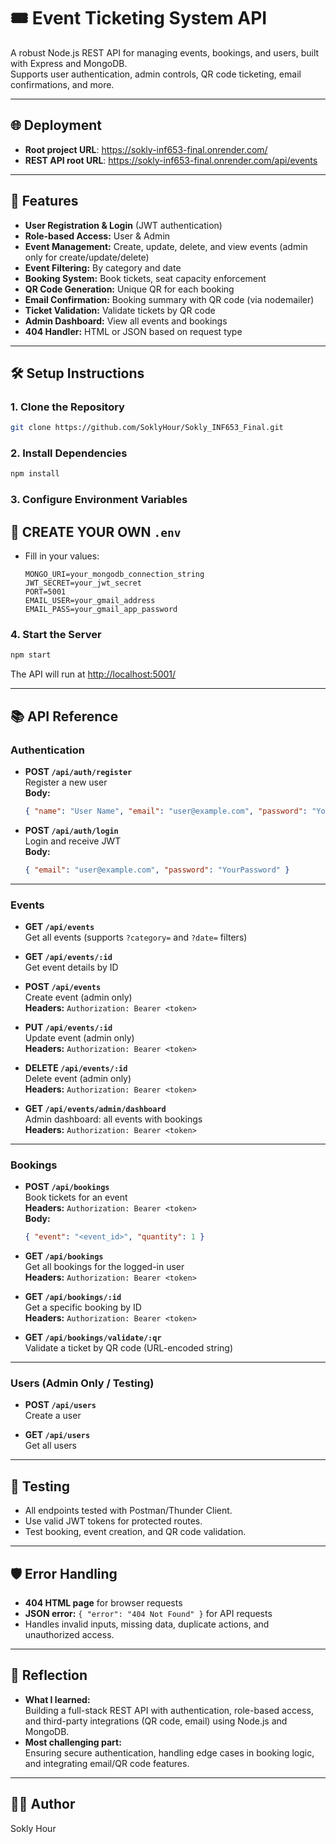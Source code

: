 # 🎟️ Event Ticketing System API

A robust Node.js REST API for managing events, bookings, and users, built with Express and MongoDB.  
Supports user authentication, admin controls, QR code ticketing, email confirmations, and more.

---
## 🌐 Deployment

- **Root project URL**: https://sokly-inf653-final.onrender.com/
- **REST API root URL**: https://sokly-inf653-final.onrender.com/api/events

---

## 🚀 Features

- **User Registration & Login** (JWT authentication)
- **Role-based Access:** User & Admin
- **Event Management:** Create, update, delete, and view events (admin only for create/update/delete)
- **Event Filtering:** By category and date
- **Booking System:** Book tickets, seat capacity enforcement
- **QR Code Generation:** Unique QR for each booking
- **Email Confirmation:** Booking summary with QR code (via nodemailer)
- **Ticket Validation:** Validate tickets by QR code
- **Admin Dashboard:** View all events and bookings
- **404 Handler:** HTML or JSON based on request type

---

## 🛠️ Setup Instructions

### 1. Clone the Repository

```bash
git clone https://github.com/SoklyHour/Sokly_INF653_Final.git
```

### 2. Install Dependencies

```bash
npm install
```

### 3. Configure Environment Variables

## 📄 CREATE YOUR OWN `.env`

- Fill in your values:
  ```
  MONGO_URI=your_mongodb_connection_string
  JWT_SECRET=your_jwt_secret
  PORT=5001
  EMAIL_USER=your_gmail_address
  EMAIL_PASS=your_gmail_app_password
  ```

### 4. Start the Server

```bash
npm start
```
The API will run at [http://localhost:5001/](http://localhost:5001/)

---

## 📚 API Reference

### Authentication

- **POST `/api/auth/register`**  
  Register a new user  
  **Body:**  
  ```json
  { "name": "User Name", "email": "user@example.com", "password": "YourPassword" }
  ```

- **POST `/api/auth/login`**  
  Login and receive JWT  
  **Body:**  
  ```json
  { "email": "user@example.com", "password": "YourPassword" }
  ```

---

### Events

- **GET `/api/events`**  
  Get all events (supports `?category=` and `?date=` filters)

- **GET `/api/events/:id`**  
  Get event details by ID

- **POST `/api/events`**  
  Create event (admin only)  
  **Headers:** `Authorization: Bearer <token>`

- **PUT `/api/events/:id`**  
  Update event (admin only)  
  **Headers:** `Authorization: Bearer <token>`

- **DELETE `/api/events/:id`**  
  Delete event (admin only)  
  **Headers:** `Authorization: Bearer <token>`

- **GET `/api/events/admin/dashboard`**  
  Admin dashboard: all events with bookings  
  **Headers:** `Authorization: Bearer <token>`

---

### Bookings

- **POST `/api/bookings`**  
  Book tickets for an event  
  **Headers:** `Authorization: Bearer <token>`  
  **Body:**  
  ```json
  { "event": "<event_id>", "quantity": 1 }
  ```

- **GET `/api/bookings`**  
  Get all bookings for the logged-in user  
  **Headers:** `Authorization: Bearer <token>`

- **GET `/api/bookings/:id`**  
  Get a specific booking by ID  
  **Headers:** `Authorization: Bearer <token>`

- **GET `/api/bookings/validate/:qr`**  
  Validate a ticket by QR code (URL-encoded string)

---

### Users (Admin Only / Testing)

- **POST `/api/users`**  
  Create a user

- **GET `/api/users`**  
  Get all users

---

## 🧪 Testing

- All endpoints tested with Postman/Thunder Client.
- Use valid JWT tokens for protected routes.
- Test booking, event creation, and QR code validation.

---

## 🛡️ Error Handling

- **404 HTML page** for browser requests
- **JSON error:** `{ "error": "404 Not Found" }` for API requests
- Handles invalid inputs, missing data, duplicate actions, and unauthorized access.

---

## 📝 Reflection

- **What I learned:**  
  Building a full-stack REST API with authentication, role-based access, and third-party integrations (QR code, email) using Node.js and MongoDB.
- **Most challenging part:**  
  Ensuring secure authentication, handling edge cases in booking logic, and integrating email/QR code features.

---

## 👨‍💻 Author

Sokly Hour
